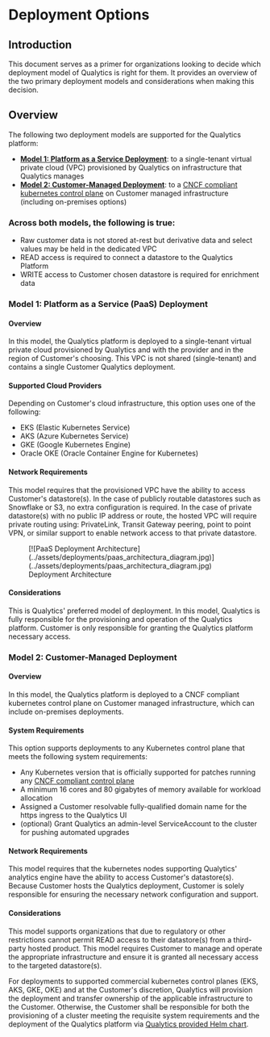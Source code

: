 # Deployment Options

## Introduction
This document serves as a primer for organizations looking to decide which deployment model of Qualytics is right for them. It provides an overview of the two primary deployment models and considerations when making this decision.

## Overview
The following two deployment models are supported for the Qualytics platform:

- __[Model 1: Platform as a Service Deployment](#paas)__: to a single-tenant virtual private cloud (VPC) provisioned by Qualytics on infrastructure that Qualytics manages
- __[Model 2: Customer-Managed Deployment](#customer-managed)__: to a [CNCF compliant kubernetes control plane](https://www.cncf.io/certification/software-conformance/) on Customer managed infrastructure (including on-premises options)

### Across both models, the following is true:
- Raw customer data is not stored at-rest but derivative data and select values may be held in the dedicated VPC
- READ access is required to connect a datastore to the Qualytics Platform
- WRITE access to Customer chosen datastore is required for enrichment data

### <a name="paas"></a>__Model 1: Platform as a Service (PaaS) Deployment__

#### Overview
In this model, the Qualytics platform is deployed to a single-tenant virtual private cloud provisioned by Qualytics and with the provider and in the region of Customer's choosing. This VPC is not shared (single-tenant) and contains a single Customer Qualytics deployment.

#### Supported Cloud Providers
Depending on Customer's cloud infrastructure, this option uses one of the following:

- EKS (Elastic Kubernetes Service)
- AKS (Azure Kubernetes Service)
- GKE (Google Kubernetes Engine)
- Oracle OKE (Oracle Container Engine for Kubernetes)

#### Network Requirements
This model requires that the provisioned VPC have the ability to access Customer's datastore(s). In the case of publicly routable datastores such as Snowflake or S3, no extra configuration is required. In the case of private datastore(s) with no public IP address or route, the hosted VPC will require private routing using: PrivateLink, Transit Gateway peering, point to point VPN, or similar support to enable network access to that private datastore.

<figure markdown>
  [![PaaS Deployment Architecture](../assets/deployments/paas_architectura_diagram.jpg)](../assets/deployments/paas_architectura_diagram.jpg)
  <figcaption>Deployment Architecture</figcaption>
</figure>

#### Considerations
This is Qualytics' preferred model of deployment. In this model, Qualytics is fully responsible for the provisioning and operation of the Qualytics platform. Customer is only responsible for granting the Qualytics platform necessary access.

### <a name="customer-managed"></a>__Model 2: Customer-Managed Deployment__

#### Overview
In this model, the Qualytics platform is deployed to a CNCF compliant kubernetes control plane on Customer managed infrastructure, which can include on-premises deployments.

#### System Requirements
This option supports deployments to any Kubernetes control plane that meets the following system requirements:

- Any Kubernetes version that is officially supported for patches running any [CNCF compliant control plane](https://www.cncf.io/certification/software-conformance/)
- A minimum 16 cores and 80 gigabytes of memory available for workload allocation
- Assigned a Customer resolvable fully-qualified domain name for the https ingress to the Qualytics UI
- (optional) Grant Qualytics an admin-level ServiceAccount to the cluster for pushing automated upgrades

#### Network Requirements
This model requires that the kubernetes nodes supporting Qualytics' analytics engine have the ability to access Customer's datastore(s). Because Customer hosts the Qualytics deployment, Customer is solely responsible for ensuring the necessary network configuration and support.

#### Considerations
This model supports organizations that due to regulatory or other restrictions cannot permit READ access to their datastore(s) from a third-party hosted product. This model requires Customer to manage and operate the appropriate infrastructure and ensure it is granted all necessary access to the targeted datastore(s).

For deployments to supported commercial kubernetes control planes (EKS, AKS, GKE, OKE) and at the Customer's discretion, Qualytics will provision the deployment and transfer ownership of the applicable infrastructure to the Customer. Otherwise, the Customer shall be responsible for both the provisioning of a cluster meeting the requisite system requirements and the deployment of the Qualytics platform via [Qualytics provided Helm chart](../upgrades/qualytics-single-tenant-instance.md).
